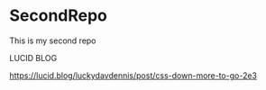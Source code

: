 # SecondRepo
This is my second repo




LUCID BLOG



https://lucid.blog/luckydavdennis/post/css-down-more-to-go-2e3
